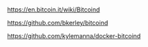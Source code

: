 ###
https://en.bitcoin.it/wiki/Bitcoind

https://github.com/bkerley/bitcoind

https://github.com/kylemanna/docker-bitcoind



